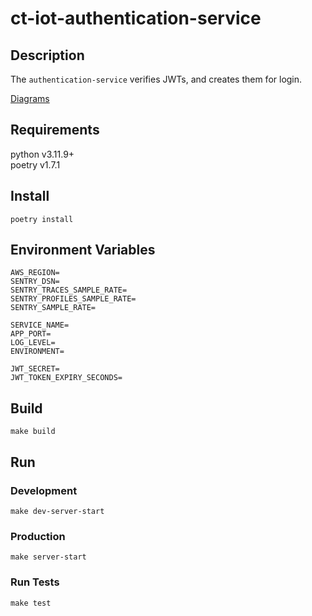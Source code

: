 # ct-iot-authentication-service

## Description
The `authentication-service` verifies JWTs, and creates them for login.

[Diagrams](./docs/DIAGRAMS.md)

## Requirements
python v3.11.9+  
poetry v1.7.1

## Install
```
poetry install
```

## Environment Variables
```
AWS_REGION=
SENTRY_DSN=
SENTRY_TRACES_SAMPLE_RATE=
SENTRY_PROFILES_SAMPLE_RATE=
SENTRY_SAMPLE_RATE=

SERVICE_NAME=
APP_PORT=
LOG_LEVEL=
ENVIRONMENT=

JWT_SECRET=
JWT_TOKEN_EXPIRY_SECONDS=
```

## Build
```
make build
```

## Run
### Development
```
make dev-server-start
```

### Production
```
make server-start
```

### Run Tests
```
make test
```
